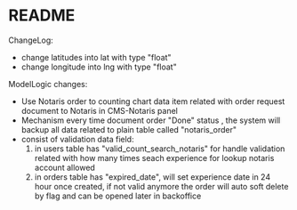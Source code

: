 # README


ChangeLog:

* change latitudes into lat with type "float"
* change longitude into lng with type "float"

ModelLogic changes:
- Use Notaris order to counting chart data item related with order request document to Notaris in CMS-Notaris panel
- Mechanism every time document order "Done" status , the system will backup all data related to plain table called "notaris_order"
- consist of validation data field:
    1. in users table has "valid_count_search_notaris" for handle validation related with how many times seach experience for lookup notaris account allowed
    2. in orders table has "expired_date", will set experience date in 24 hour once created, if not valid anymore the order will auto soft delete by flag and can be opened later in backoffice
